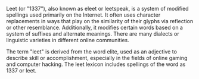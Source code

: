 Leet (or "1337"), also known as eleet or leetspeak, is a system of modified spellings used primarily on the Internet. It often uses character replacements in ways that play on the similarity of their glyphs via reflection or other resemblance. Additionally, it modifies certain words based on a system of suffixes and alternate meanings. There are many dialects or linguistic varieties in different online communities.

The term "leet" is derived from the word elite, used as an adjective to describe skill or accomplishment, especially in the fields of online gaming and computer hacking. The leet lexicon includes spellings of the word as 1337 or leet.
